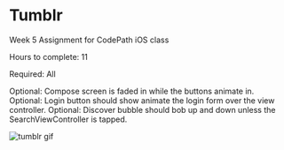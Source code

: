 Tumblr
======

Week 5 Assignment for CodePath iOS class

Hours to complete: 11

Required: All

Optional: Compose screen is faded in while the buttons animate in.
Optional: Login button should show animate the login form over the view controller.
Optional: Discover bubble should bob up and down unless the SearchViewController is tapped.



![tumblr gif](/tumblr.gif "Tumblr prototype")



